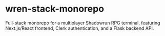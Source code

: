 # wren-stack-monorepo
Full-stack monorepo for a multiplayer Shadowrun RPG terminal, featuring Next.js/React frontend, Clerk authentication, and a Flask backend API.
